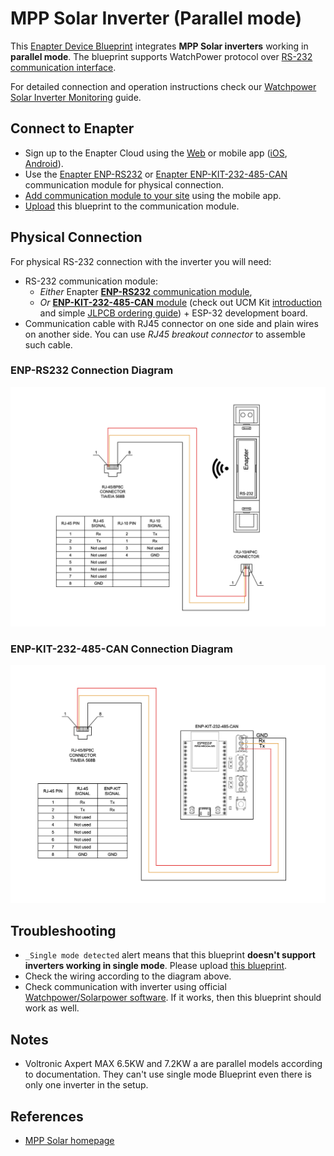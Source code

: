# MPP Solar Inverter (Parallel mode)

This [Enapter Device Blueprint](https://go.enapter.com/marketplace-readme) integrates **MPP Solar inverters** working in **parallel mode**. The blueprint supports WatchPower protocol over [RS-232 communication interface](https://go.enapter.com/developers-enapter-rs232).

For detailed connection and operation instructions check our [Watchpower Solar Inverter Monitoring](https://developers.enapter.com/docs/guides/monitoring/watchpower-solar-inverter-monitoring) guide.

## Connect to Enapter

- Sign up to the Enapter Cloud using the [Web](https://cloud.enapter.com/) or mobile app ([iOS](https://apps.apple.com/app/id1388329910), [Android](https://play.google.com/store/apps/details?id=com.enapter&hl=en)).
- Use the [Enapter ENP-RS232](https://go.enapter.com/handbook-enp-rs232) or [Enapter ENP-KIT-232-485-CAN](https://go.enapter.com/enp-kit-232-485-can) communication module for physical connection.
- [Add communication module to your site](https://go.enapter.com/handbook-mobile-app) using the mobile app.
- [Upload](https://go.enapter.com/developers-upload-blueprint) this blueprint to the communication module.

## Physical Connection

For physical RS-232 connection with the inverter you will need:

- RS-232 communication module:
  - _Either_ Enapter [**ENP-RS232** communication module](https://handbook.enapter.com/modules/ENP-RS232/ENP-RS232.html),
  - _Or_ [**ENP-KIT-232-485-CAN** module](https://developers.enapter.com/docs/tutorial/ucm-kit/enp-kit-232-485-can) (check out UCM Kit [introduction](https://developers.enapter.com/docs/tutorial/ucm-kit/introduction) and simple [JLPCB ordering guide](https://developers.enapter.com/docs/tutorial/ucm-kit/ordering)) + ESP-32 development board.
- Communication cable with RJ45 connector on one side and plain wires on another side. You can use _RJ45 breakout connector_ to assemble such cable.

### ENP-RS232 Connection Diagram

<p align="left"><img height="auto" width="800" src=".assets/wiring-scheme-enp.png"></p>

### ENP-KIT-232-485-CAN Connection Diagram

<p align="left"><img height="auto" width="800" src=".assets/wiring-scheme-kit.png"></p>

## Troubleshooting

- `_Single mode detected` alert means that this blueprint **doesn't support inverters working in single mode**. Please upload [this blueprint](../mpp_solar).
- Check the wiring according to the diagram above.
- Check communication with inverter using official [Watchpower/Solarpower software](https://www.mppsolar.com/v3/download/). If it works, then this blueprint should work as well.

## Notes

- Voltronic Axpert MAX 6.5KW and 7.2KW a are parallel models according to documentation. They can't use single mode Blueprint even there is only one inverter in the setup.

## References

- [MPP Solar homepage](https://go.enapter.com/mpp-solar-website)
